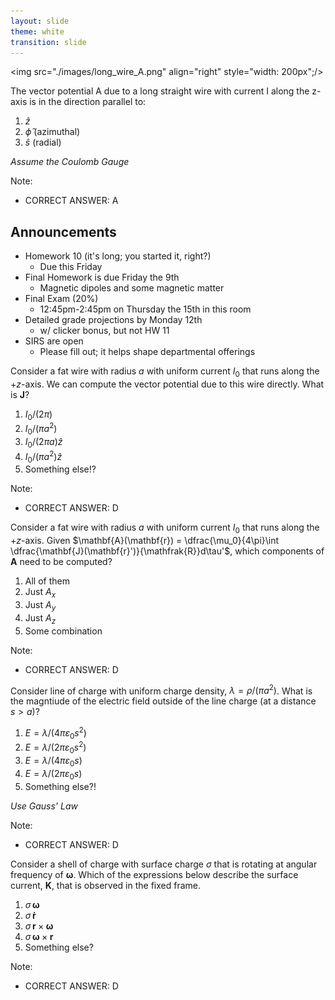 ```yaml
---
layout: slide
theme: white
transition: slide
---
```


<section data-markdown>

<img src="./images/long_wire_A.png" align="right" style="width: 200px";/>

The vector potential A due to a long straight wire with current I along the z-axis is in the direction parallel to:

1. $\hat{z}$
2. $\hat{\phi}$ (azimuthal)
3. $\hat{s}$ (radial)

*Assume the Coulomb Gauge*

Note:
* CORRECT ANSWER: A

</section>

<section data-markdown>

## Announcements
* Homework 10 (it's long; you started it, right?)
  * Due this Friday
* Final Homework is due Friday the 9th
  * Magnetic dipoles and some magnetic matter
* Final Exam (20%)
  * 12:45pm-2:45pm on Thursday the 15th in this room
* Detailed grade projections by Monday 12th
  * w/ clicker bonus, but not HW 11
* SIRS are open
  * Please fill out; it helps shape departmental offerings

</section>

<section data-markdown>

Consider a fat wire with radius $a$ with uniform current $I_0$ that runs along the $+z$-axis. We can compute the vector potential due to this wire directly. What is $\mathbf{J}$?

1. $I_0/(2 \pi)$
2. $I_0/(\pi a^2)$
1. $I_0/(2 \pi a) \hat{z}$
4. $I_0/(\pi a^2) \hat{z}$
5. Something else!?

Note:
* CORRECT ANSWER: D
</section>

<section data-markdown>

Consider a fat wire with radius $a$ with uniform current $I_0$ that runs along the $+z$-axis.
Given $\mathbf{A}(\mathbf{r}) = \dfrac{\mu_0}{4\pi}\int \dfrac{\mathbf{J}(\mathbf{r}')}{\mathfrak{R}}d\tau'$, which components of $\mathbf{A}$ need to be computed?

1. All of them
2. Just $A_x$
3. Just $A_y$
4. Just $A_z$
5. Some combination

Note:
* CORRECT ANSWER: D
</section>


<section data-markdown>

Consider line of charge with uniform charge density, $\lambda = \rho/(\pi a^2)$. What is the magntiude of the electric field outside of the line charge (at a distance $s>a$)?

1. $E = \lambda/(4 \pi \varepsilon_0 s^2)$
2. $E = \lambda/(2 \pi \varepsilon_0 s^2)$
3. $E = \lambda/(4 \pi \varepsilon_0 s)$
4. $E = \lambda/(2 \pi \varepsilon_0 s)$
5. Something else?!

*Use Gauss' Law*

Note:
* CORRECT ANSWER: D
</section>

<section data-markdown>

Consider a shell of charge with surface charge $\sigma$ that is rotating at angular frequency of $\mathbf{\omega}$. Which of the expressions below describe the surface current, $\mathbf{K}$, that is observed in the fixed frame.

1. $\sigma\,\mathbf{\omega}$
2. $\sigma\,\mathbf{\dot{r}}$
3. $\sigma\,\mathbf{r} \times \mathbf{\mathbf{\omega}}$
4. $\sigma\,\mathbf{\mathbf{\omega}} \times \mathbf{r}$
5. Something else?

Note:
* CORRECT ANSWER: D
</section>
